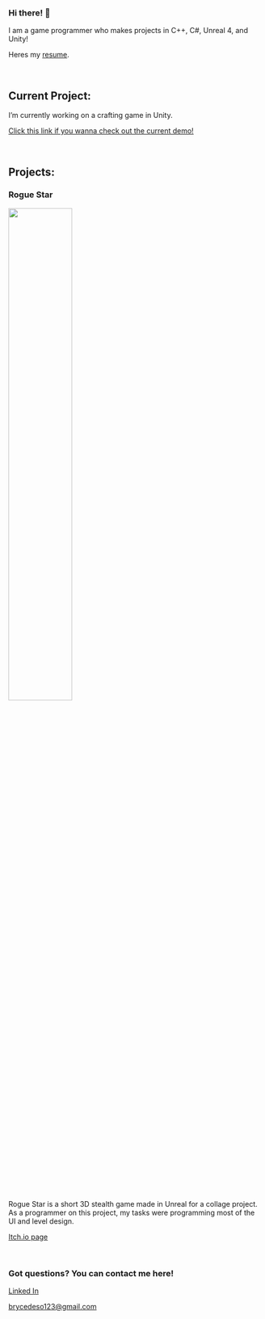 ### Hi there! 👋

I am a game programmer who makes projects in C++, C#, Unreal 4, and Unity!

Heres my [resume](Resume.pdf).

<br>

## Current Project:

I’m currently working on a crafting game in Unity.

[Click this link if you wanna check out the current demo!](https://github.com/BryceDeso/Crafting-Game/releases/tag/v0.1)

<br>

## Projects:

### Rogue Star

<img src="https://user-images.githubusercontent.com/68763524/172903780-f3515502-a32a-45a7-be26-f9797cd7aa14.png"  width=50% height=50%>

Rogue Star is a short 3D stealth game made in Unreal for a collage project. As a programmer on this project, my tasks were programming most of the UI and level design.

[Itch.io page](https://liquid-moon-productions.itch.io/rogue-star)

<br>

### Got questions? You can contact me here!

[Linked In](https://www.linkedin.com/in/bryce-deshotel/)

brycedeso123@gmail.com
